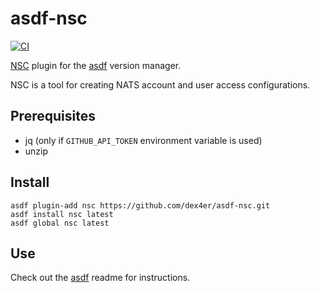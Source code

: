 # asdf-nsc

[![CI](https://github.com/dex4er/asdf-nsc/actions/workflows/ci.yml/badge.svg)](https://github.com/dex4er/asdf-nsc/actions/workflows/ci.yml)

[NSC](https://github.com/nats-io/nsc) plugin for the [asdf](https://github.com/asdf-vm/asdf) version manager.

NSC is a tool for creating NATS account and user access configurations.

## Prerequisites

- jq (only if `GITHUB_API_TOKEN` environment variable is used)
- unzip

## Install

```shell
asdf plugin-add nsc https://github.com/dex4er/asdf-nsc.git
asdf install nsc latest
asdf global nsc latest
```

## Use

Check out the [asdf](https://github.com/asdf-vm/asdf) readme for instructions.
